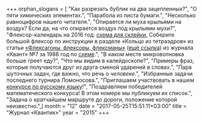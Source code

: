 +++
orphan_slogans = [ "Как разрезать бублик на два зацепленных?", "О пяти химических элементах.", "Парабола из листа бумаги.", "Несколько равноцифров нашего читателя.", "Опирается ли муха крыльями на воздух? Если да, на что опирается воздух под крыльями мухи?", "Флексор-календарь на 2016 год: [схема для склейки.](files/kalendar-15-12.pdf) Соберите большой флексор по инструкции в разделе «Кольцо из тетраэдров» из статьи [«Флексагоны, флексоры, флексманы»](http://kvant.ras.ru/1988/07/fleksagony_fleksory_fleksmany.htm) ([ещё ссылка](http://kvant.mccme.ru/1988/07/p66.htm)) из журнала «Квант» №7 за 1988 год по [схеме](files/2015-12.flexor.pdf).", "В каком месте микроволновка больше греет еду?", "Что мы видим в калейдоскопе?", "Примеры фраз, которые получаются друг из друга сменой ударений в словах.", "Пара шуточных задач, где важно, что речь о _человеке_.", "Избранные задачи последнего турнира Ломоносова.", "Приглашаем участвовать в нашем [конкурсе по русскому языку](russconcurs.html)!", "Поздравляем победителей математического конкурса! В этом номере мы публикуем их список.", "Задача о кратчайшем маршруте до дороги, положение которой неизвестно.",]
month = "12"
date = "2017-05-25T15:51:11+03:00"
title = "Журнал «Квантик»"
year = "2015"
+++

